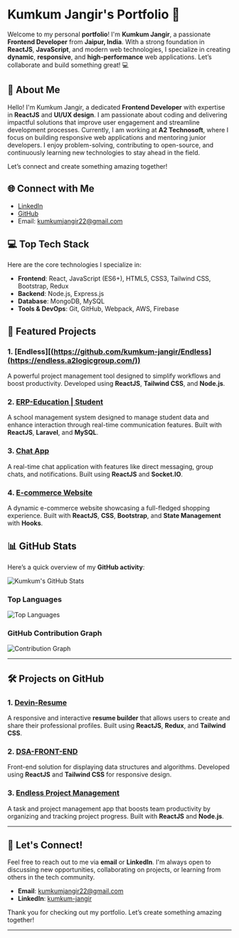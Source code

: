 # Kumkum Jangir's Portfolio 🚀

Welcome to my personal **portfolio**! I'm **Kumkum Jangir**, a passionate **Frontend Developer** from **Jaipur, India**. With a strong foundation in **ReactJS**, **JavaScript**, and modern web technologies, I specialize in creating **dynamic**, **responsive**, and **high-performance** web applications. Let’s collaborate and build something great! 💻

## 🌟 About Me

Hello! I'm Kumkum Jangir, a dedicated **Frontend Developer** with expertise in **ReactJS** and **UI/UX design**. I am passionate about coding and delivering impactful solutions that improve user engagement and streamline development processes. Currently, I am working at **A2 Technosoft**, where I focus on building responsive web applications and mentoring junior developers. I enjoy problem-solving, contributing to open-source, and continuously learning new technologies to stay ahead in the field.

Let’s connect and create something amazing together!

## 🌐 Connect with Me

- [LinkedIn](https://linkedin.com/in/kumkum-jangir)
- [GitHub](https://github.com/kumkum-jangir)
- Email: [kumkumjangir22@gmail.com](mailto:kumkumjangir22@gmail.com)

## 💻 Top Tech Stack

Here are the core technologies I specialize in:

- **Frontend**: React, JavaScript (ES6+), HTML5, CSS3, Tailwind CSS, Bootstrap, Redux
- **Backend**: Node.js, Express.js
- **Database**: MongoDB, MySQL
- **Tools & DevOps**: Git, GitHub, Webpack, AWS, Firebase

## 🌟 Featured Projects

### 1. [Endless][(https://github.com/kumkum-jangir/Endless](https://endless.a2logicgroup.com/))
A powerful project management tool designed to simplify workflows and boost productivity. Developed using **ReactJS**, **Tailwind CSS**, and **Node.js**.

### 2. [ERP-Education | Student](https://github.com/kumkum-jangir/ERP-Education)
A school management system designed to manage student data and enhance interaction through real-time communication features. Built with **ReactJS**, **Laravel**, and **MySQL**.

### 3. [Chat App](https://github.com/kumkum-jangir/Chat-App)
A real-time chat application with features like direct messaging, group chats, and notifications. Built using **ReactJS** and **Socket.IO**.

### 4. [E-commerce Website](https://github.com/kumkum-jangir/E-commerce-Website)
A dynamic e-commerce website showcasing a full-fledged shopping experience. Built with **ReactJS**, **CSS**, **Bootstrap**, and **State Management** with **Hooks**.

## 📊 GitHub Stats

Here’s a quick overview of my **GitHub activity**:

![Kumkum's GitHub Stats](https://github-readme-stats.vercel.app/api?username=kumkum-jangir&show_icons=true&hide_title=true&hide=prs&count_private=true&theme=radical)

### Top Languages

![Top Languages](https://github-readme-stats.vercel.app/api/top-langs/?username=kumkum-jangir&theme=radical)

### GitHub Contribution Graph

![Contribution Graph](https://github-readme-stats.vercel.app/api/gabriellesc/horizontal-stack?username=kumkum-jangir&show_icons=true&count_private=true&theme=radical)

---

## 🛠️ Projects on GitHub

### 1. [Devin-Resume]([https://github.com/kumkum-jangir/Devin-Resume](https://devinresume.com/))
A responsive and interactive **resume builder** that allows users to create and share their professional profiles. Built using **ReactJS**, **Redux**, and **Tailwind CSS**.

### 2. [DSA-FRONT-END](https://github.com/kumkum-jangir/DSA-FRONT-END)
Front-end solution for displaying data structures and algorithms. Developed using **ReactJS** and **Tailwind CSS** for responsive design.

### 3. [Endless Project Management]([https://github.com/kumkum-jangir/Endless](https://endless.a2logicgroup.com/))
A task and project management app that boosts team productivity by organizing and tracking project progress. Built with **ReactJS** and **Node.js**.

---

## 🚀 Let's Connect!

Feel free to reach out to me via **email** or **LinkedIn**. I'm always open to discussing new opportunities, collaborating on projects, or learning from others in the tech community.

- **Email**: [kumkumjangir22@gmail.com](mailto:kumkumjangir22@gmail.com)
- **LinkedIn**: [kumkum-jangir](https://linkedin.com/in/kumkum-jangir)

Thank you for checking out my portfolio. Let’s create something amazing together!

---

